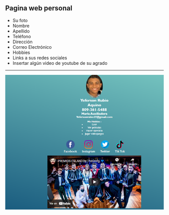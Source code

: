 ## Pagina web personal

- Su foto
- Nombre
- Apellido
- Teléfono
- Dirección
- Correo Electrónico
- Hobbies
- Links a sus redes sociales
- Insertar algún video de youtube de su agrado
 ----
![Preview](https://github.com/YefersonR/TareaWebPersonal/blob/master/Assets/Preview.PNG?raw=true)
